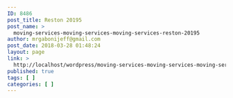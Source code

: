 ```yaml
---
ID: 8486
post_title: Reston 20195
post_name: >
  moving-services-moving-services-moving-services-reston-20195
author: mrgabonijeff@gmail.com
post_date: 2018-03-28 01:48:24
layout: page
link: >
  http://localhost/wordpress/moving-services-moving-services-moving-services-reston-20195/
published: true
tags: [ ]
categories: [ ]
---
```

